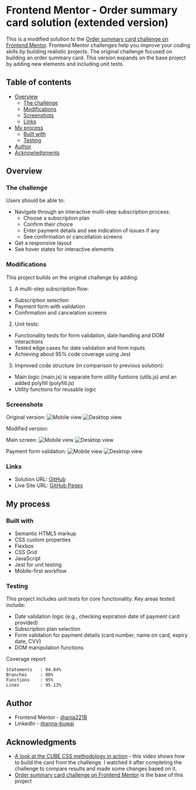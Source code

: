 # Frontend Mentor - Order summary card solution (extended version)

This is a modified solution to the [Order summary card challenge on Frontend Mentor](https://www.frontendmentor.io/challenges/order-summary-component-QlPmajDUj). Frontend Mentor challenges help you improve your coding skills by building realistic projects. The original challenge focused on building an order summary card. This version expands on the base project by adding new elements and including unit tests.

## Table of contents

- [Overview](#overview)
  - [The challenge](#the-challenge)
  - [Modifications](#modifications)
  - [Screenshots](#screenshots)
  - [Links](#links)
- [My process](#my-process)
  - [Built with](#built-with)
  - [Testing](#testing)
- [Author](#author)
- [Acknowledgments](#acknowledgments)

## Overview

### The challenge

Users should be able to:

- Navigate through an interactive multi-step subscription process:
  - Choose a subscription plan
  - Confirm their choice
  - Enter payment details and see indication of issues if any
  - See confirmation or cancellation screens
- Get a responsive layout
- See hover states for interactive elements

### Modifications

This project builds on the original challenge by adding:

1. A multi-step subscription flow:

- Subscription selection
- Payment form with validation
- Confirmation and cancelation screens

2. Unit tests:

- Functionality tests for form validation, date handling and DOM interactions
- Tested edge cases for date validation and form inputs
- Achieving about 95% code coverage using Jest

3. Improved code structure (in comparison to previous solution):

- Main logic (main.js) is separate form utility funtions (utils.js) and an added polyfill (polyfill.js)
- Utility functions for reusable logic

### Screenshots

Original version:
![Mobile view](./screenshots/Frontend-Mentor-Order-summary-card-mobile.png)
![Desktop view](./screenshots/Frontend-Mentor-Order-summary-card-desktop.png)

Modified version:

Main screen:
![Mobile view](./screenshots/Frontend-Mentor-Order-summary-card-Subscription-selection-mobile.png)
![Desktop view](./screenshots/Frontend-Mentor-Order-summary-card-Subscription-selection-desktop.png)

Payment form validation:
![Mobile view](./screenshots/Frontend-Mentor-Order-summary-card-Form-validation-mobile.png)
![Desktop view](./screenshots/Frontend-Mentor-Order-summary-card-Form-validation-desktop.png)

### Links

- Solution URL: [GitHub](https://github.com/ania221B/order-summary-frontend-mentor)
- Live Site URL: [GitHub Pages](https://ania221b.github.io/order-summary-frontend-mentor/)

## My process

### Built with

- Semantic HTML5 markup
- CSS custom properties
- Flexbox
- CSS Grid
- JavaScript
- Jest for unit testing
- Mobile-first workflow

### Testing

This project includes unit tests for core functionality. Key areas tested include:

- Date validation logic (e.g., checking expiration date of payment card provided)
- Subscription plan selection
- Form validation for payment details (card number, name on card, expiry date, CVV)
- DOM manipulation functions

Coverage report

```
Statements   : 94.04%
Branches     : 88%
Functions    : 95%
Lines        : 95.13%
```

## Author

- Frontend Mentor - [@ania221B](https://www.frontendmentor.io/profile/ania221B)
- LinkedIn - [@anna-buwaj](https://www.linkedin.com/in/anna-buwaj/)

## Acknowledgments

- [A look at the CUBE CSS methodology in action](https://www.youtube.com/watch?v=NanhQvnvbR8) - this video shows how to build the card from the challenge. I watched it after completing the challenge to compare results and made some changes based on it.
- [Order summary card challenge on Frontend Mentor](https://www.frontendmentor.io/challenges/order-summary-component-QlPmajDUj) is the base of this project
